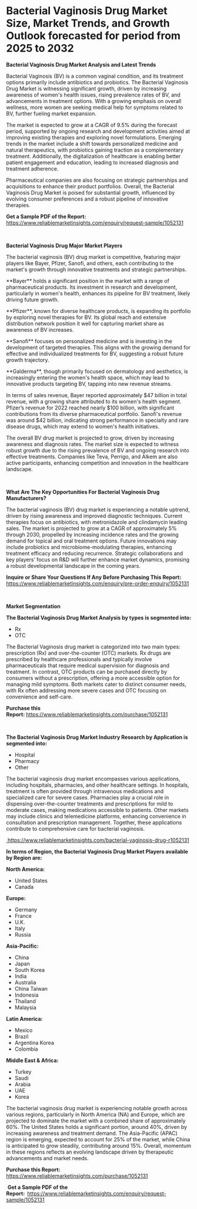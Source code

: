 <p><h1>Bacterial Vaginosis Drug Market Size, Market Trends, and Growth Outlook forecasted for period from 2025 to 2032</h1></p><p><strong>Bacterial Vaginosis Drug Market Analysis and Latest Trends</strong></p>
<p><p>Bacterial Vaginosis (BV) is a common vaginal condition, and its treatment options primarily include antibiotics and probiotics. The Bacterial Vaginosis Drug Market is witnessing significant growth, driven by increasing awareness of women's health issues, rising prevalence rates of BV, and advancements in treatment options. With a growing emphasis on overall wellness, more women are seeking medical help for symptoms related to BV, further fueling market expansion.</p><p>The market is expected to grow at a CAGR of 9.5% during the forecast period, supported by ongoing research and development activities aimed at improving existing therapies and exploring novel formulations. Emerging trends in the market include a shift towards personalized medicine and natural therapeutics, with probiotics gaining traction as a complementary treatment. Additionally, the digitalization of healthcare is enabling better patient engagement and education, leading to increased diagnosis and treatment adherence.</p><p>Pharmaceutical companies are also focusing on strategic partnerships and acquisitions to enhance their product portfolios. Overall, the Bacterial Vaginosis Drug Market is poised for substantial growth, influenced by evolving consumer preferences and a robust pipeline of innovative therapies.</p></p>
<p><strong>Get a Sample PDF of the Report:&nbsp;</strong> <a href="https://www.reliablemarketinsights.com/enquiry/request-sample/1052131?utm_campaign=2280&utm_medium=2&utm_source=Github&utm_content=ia&utm_term=19042025&utm_id=bacterial-vaginosis-drug">https://www.reliablemarketinsights.com/enquiry/request-sample/1052131</a></p>
<p>&nbsp;</p>
<p><strong>Bacterial Vaginosis Drug Major Market Players</strong></p>
<p><p>The bacterial vaginosis (BV) drug market is competitive, featuring major players like Bayer, Pfizer, Sanofi, and others, each contributing to the market's growth through innovative treatments and strategic partnerships.</p><p>**Bayer** holds a significant position in the market with a range of pharmaceutical products. Its investment in research and development, particularly in women's health, enhances its pipeline for BV treatment, likely driving future growth.</p><p>**Pfizer**, known for diverse healthcare products, is expanding its portfolio by exploring novel therapies for BV. Its global reach and extensive distribution network position it well for capturing market share as awareness of BV increases.</p><p>**Sanofi** focuses on personalized medicine and is investing in the development of targeted therapies. This aligns with the growing demand for effective and individualized treatments for BV, suggesting a robust future growth trajectory.</p><p>**Galderma**, though primarily focused on dermatology and aesthetics, is increasingly entering the women's health space, which may lead to innovative products targeting BV, tapping into new revenue streams.</p><p>In terms of sales revenue, Bayer reported approximately $47 billion in total revenue, with a growing share attributed to its women's health segment. Pfizer’s revenue for 2022 reached nearly $100 billion, with significant contributions from its diverse pharmaceutical portfolio. Sanofi's revenue was around $42 billion, indicating strong performance in specialty and rare disease drugs, which may extend to women's health initiatives.</p><p>The overall BV drug market is projected to grow, driven by increasing awareness and diagnosis rates. The market size is expected to witness robust growth due to the rising prevalence of BV and ongoing research into effective treatments. Companies like Teva, Perrigo, and Alkem are also active participants, enhancing competition and innovation in the healthcare landscape.</p></p>
<p>&nbsp;</p>
<p><strong>What Are The Key Opportunities For Bacterial Vaginosis Drug Manufacturers?</strong></p>
<p><p>The bacterial vaginosis (BV) drug market is experiencing a notable uptrend, driven by rising awareness and improved diagnostic techniques. Current therapies focus on antibiotics, with metronidazole and clindamycin leading sales. The market is projected to grow at a CAGR of approximately 5% through 2030, propelled by increasing incidence rates and the growing demand for topical and oral treatment options. Future innovations may include probiotics and microbiome-modulating therapies, enhancing treatment efficacy and reducing recurrence. Strategic collaborations and key players’ focus on R&D will further enhance market dynamics, promising a robust developmental landscape in the coming years.</p></p>
<p><strong>Inquire or Share Your Questions If Any Before Purchasing This Report:</strong> <a href="https://www.reliablemarketinsights.com/enquiry/pre-order-enquiry/1052131?utm_campaign=2280&utm_medium=2&utm_source=Github&utm_content=ia&utm_term=19042025&utm_id=bacterial-vaginosis-drug">https://www.reliablemarketinsights.com/enquiry/pre-order-enquiry/1052131</a></p>
<p>&nbsp;</p>
<p><strong>Market Segmentation</strong></p>
<p><strong>The Bacterial Vaginosis Drug Market Analysis by types is segmented into:</strong></p>
<p><ul><li>Rx</li><li>OTC</li></ul></p>
<p><p>The Bacterial Vaginosis drug market is categorized into two main types: prescription (Rx) and over-the-counter (OTC) markets. Rx drugs are prescribed by healthcare professionals and typically involve pharmaceuticals that require medical supervision for diagnosis and treatment. In contrast, OTC products can be purchased directly by consumers without a prescription, offering a more accessible option for managing mild symptoms. Both markets cater to distinct consumer needs, with Rx often addressing more severe cases and OTC focusing on convenience and self-care.</p></p>
<p><strong>Purchase this Report:&nbsp;</strong><a href="https://www.reliablemarketinsights.com/purchase/1052131?utm_campaign=2280&utm_medium=2&utm_source=Github&utm_content=ia&utm_term=19042025&utm_id=bacterial-vaginosis-drug">https://www.reliablemarketinsights.com/purchase/1052131</a></p>
<p>&nbsp;</p>
<p><strong>The Bacterial Vaginosis Drug Market Industry Research by Application is segmented into:</strong></p>
<p><ul><li>Hospital</li><li>Pharmacy</li><li>Other</li></ul></p>
<p><p>The bacterial vaginosis drug market encompasses various applications, including hospitals, pharmacies, and other healthcare settings. In hospitals, treatment is often provided through intravenous medications and specialized care for severe cases. Pharmacies play a crucial role in dispensing over-the-counter treatments and prescriptions for mild to moderate cases, making medications accessible to patients. Other markets may include clinics and telemedicine platforms, enhancing convenience in consultation and prescription management. Together, these applications contribute to comprehensive care for bacterial vaginosis.</p></p>
<p><a href="https://www.reliablemarketinsights.com/bacterial-vaginosis-drug-r1052131?utm_campaign=2280&utm_medium=2&utm_source=Github&utm_content=ia&utm_term=19042025&utm_id=bacterial-vaginosis-drug">&nbsp;https://www.reliablemarketinsights.com/bacterial-vaginosis-drug-r1052131</a></p>
<p><strong>In terms of Region, the Bacterial Vaginosis Drug Market Players available by Region are:</strong></p>
<p>
    <p> <strong> North America: </strong>
        <ul>
            <li>United States</li>
            <li>Canada</li>
        </ul>
        </p> 
    <p> <strong> Europe: </strong>
        <ul>
            <li>Germany</li>
            <li>France</li>
            <li>U.K.</li>
            <li>Italy</li>
            <li>Russia</li>
        </ul>
        </p> 
    <p> <strong> Asia-Pacific: </strong>
        <ul>
            <li>China</li>
            <li>Japan</li>
            <li>South Korea</li>
            <li>India</li>
            <li>Australia</li>
            <li>China Taiwan</li>
            <li>Indonesia</li>
            <li>Thailand</li>
            <li>Malaysia</li>
        </ul>
        </p> 
    <p> <strong> Latin America: </strong>
        <ul>
            <li>Mexico</li>
            <li>Brazil</li>
            <li>Argentina Korea</li>
            <li>Colombia</li>
        </ul>
        </p> 
    <p> <strong> Middle East & Africa: </strong>
        <ul>
            <li>Turkey</li>
            <li>Saudi</li>
            <li>Arabia</li>
            <li>UAE</li>
            <li>Korea</li>
        </ul>
    </p>
    </p>
<p><p>The bacterial vaginosis drug market is experiencing notable growth across various regions, particularly in North America (NA) and Europe, which are projected to dominate the market with a combined share of approximately 60%. The United States holds a significant portion, around 40%, driven by increasing awareness and treatment demand. The Asia-Pacific (APAC) region is emerging, expected to account for 25% of the market, while China is anticipated to grow steadily, contributing around 15%. Overall, momentum in these regions reflects an evolving landscape driven by therapeutic advancements and market needs.</p></p>
<p><strong>Purchase this Report: </strong><a href="https://www.reliablemarketinsights.com/purchase/1052131?utm_campaign=2280&utm_medium=2&utm_source=Github&utm_content=ia&utm_term=19042025&utm_id=bacterial-vaginosis-drug">https://www.reliablemarketinsights.com/purchase/1052131</a></p>
<p>&nbsp;<strong>Get a Sample PDF of the Report:&nbsp;&nbsp;</strong><a href="https://www.reliablemarketinsights.com/enquiry/request-sample/1052131?utm_campaign=2280&utm_medium=2&utm_source=Github&utm_content=ia&utm_term=19042025&utm_id=bacterial-vaginosis-drug">https://www.reliablemarketinsights.com/enquiry/request-sample/1052131</a></p>
<p><strong></strong></p>
<p><p></p><p></p><p></p></p>
